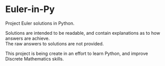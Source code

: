 # Euler-in-Py
Project Euler solutions in Python.

Solutions are intended to be readable, and contain explanations as to how answers are achieve.  
The raw answers to solutions are not provided.

This project is being create in an effort to learn Python, and improve Discrete Mathematics skills.
